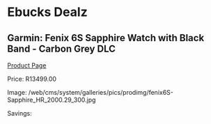 
# Ebucks Dealz
## Garmin: Fenix 6S Sapphire Watch with Black Band - Carbon Grey DLC
[Product Page](https://www.ebucks.com/web/shop/productSelected.do?prodId=646566655&catId=872270976)

Price: R13499.00

Image: /web/cms/system/galleries/pics/prodimg/fenix6S-Sapphire_HR_2000.29_300.jpg

Savings: 


	